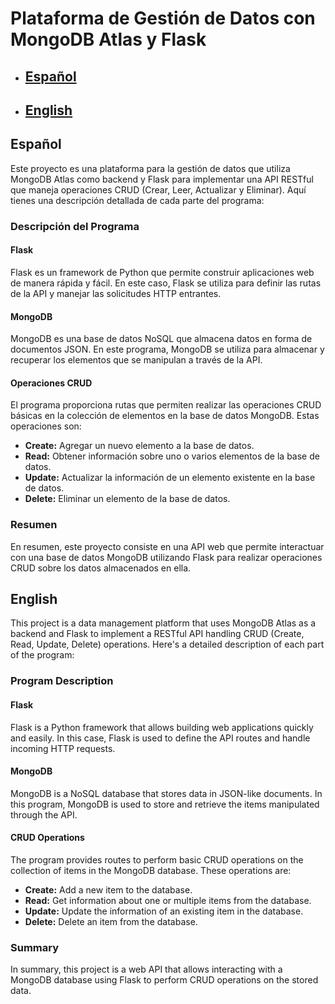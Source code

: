 # Plataforma de Gestión de Datos con MongoDB Atlas y Flask

- ## [Español](#espanol)
- ## [English](#english)

<a name="espanol"></a>
## Español

Este proyecto es una plataforma para la gestión de datos que utiliza MongoDB Atlas como backend y Flask para implementar una API RESTful que maneja operaciones CRUD (Crear, Leer, Actualizar y Eliminar). Aquí tienes una descripción detallada de cada parte del programa:

### Descripción del Programa

#### Flask
Flask es un framework de Python que permite construir aplicaciones web de manera rápida y fácil. En este caso, Flask se utiliza para definir las rutas de la API y manejar las solicitudes HTTP entrantes.

#### MongoDB
MongoDB es una base de datos NoSQL que almacena datos en forma de documentos JSON. En este programa, MongoDB se utiliza para almacenar y recuperar los elementos que se manipulan a través de la API.

#### Operaciones CRUD
El programa proporciona rutas que permiten realizar las operaciones CRUD básicas en la colección de elementos en la base de datos MongoDB. Estas operaciones son:

- **Create:** Agregar un nuevo elemento a la base de datos.
- **Read:** Obtener información sobre uno o varios elementos de la base de datos.
- **Update:** Actualizar la información de un elemento existente en la base de datos.
- **Delete:** Eliminar un elemento de la base de datos.

### Resumen
En resumen, este proyecto consiste en una API web que permite interactuar con una base de datos MongoDB utilizando Flask para realizar operaciones CRUD sobre los datos almacenados en ella.

<a name="english"></a>
## English

This project is a data management platform that uses MongoDB Atlas as a backend and Flask to implement a RESTful API handling CRUD (Create, Read, Update, Delete) operations. Here's a detailed description of each part of the program:

### Program Description

#### Flask
Flask is a Python framework that allows building web applications quickly and easily. In this case, Flask is used to define the API routes and handle incoming HTTP requests.

#### MongoDB
MongoDB is a NoSQL database that stores data in JSON-like documents. In this program, MongoDB is used to store and retrieve the items manipulated through the API.

#### CRUD Operations
The program provides routes to perform basic CRUD operations on the collection of items in the MongoDB database. These operations are:

- **Create:** Add a new item to the database.
- **Read:** Get information about one or multiple items from the database.
- **Update:** Update the information of an existing item in the database.
- **Delete:** Delete an item from the database.

### Summary
In summary, this project is a web API that allows interacting with a MongoDB database using Flask to perform CRUD operations on the stored data.
